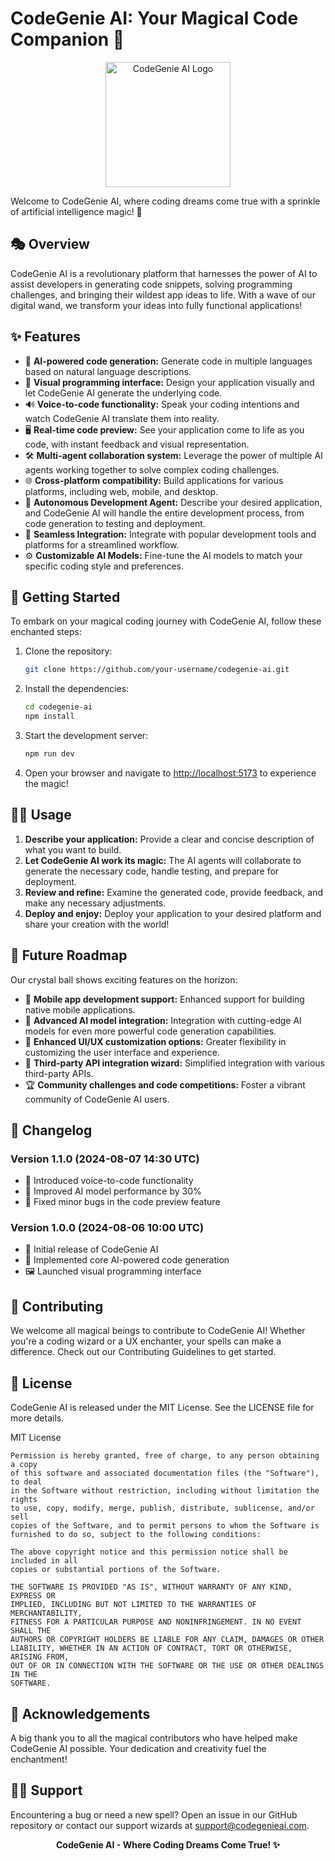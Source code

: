 # CodeGenie AI: Your Magical Code Companion 🚀

<div align="center"> <img src="https://your-image-url-here.com/codegenie-logo.png" alt="CodeGenie AI Logo" width="200"/> </div>

Welcome to CodeGenie AI, where coding dreams come true with a sprinkle of artificial intelligence magic! 🌟

## 🎭 Overview

CodeGenie AI is a revolutionary platform that harnesses the power of AI to assist developers in generating code snippets, solving programming challenges, and bringing their wildest app ideas to life. With a wave of our digital wand, we transform your ideas into fully functional applications!

## ✨ Features

- 🧠 **AI-powered code generation:** Generate code in multiple languages based on natural language descriptions.
- 🎨 **Visual programming interface:** Design your application visually and let CodeGenie AI generate the underlying code.
- 🔊 **Voice-to-code functionality:** Speak your coding intentions and watch CodeGenie AI translate them into reality.
- 🖥️ **Real-time code preview:** See your application come to life as you code, with instant feedback and visual representation.
- 🛠️ **Multi-agent collaboration system:** Leverage the power of multiple AI agents working together to solve complex coding challenges.
- 🌐 **Cross-platform compatibility:** Build applications for various platforms, including web, mobile, and desktop.
- 🚀 **Autonomous Development Agent:** Describe your desired application, and CodeGenie AI will handle the entire development process, from code generation to testing and deployment.
- 🔗 **Seamless Integration:** Integrate with popular development tools and platforms for a streamlined workflow.
- ⚙️ **Customizable AI Models:** Fine-tune the AI models to match your specific coding style and preferences.

## 🚀 Getting Started

To embark on your magical coding journey with CodeGenie AI, follow these enchanted steps:

1. Clone the repository:

   ```bash
   git clone https://github.com/your-username/codegenie-ai.git
   ```

2. Install the dependencies:

   ```bash
   cd codegenie-ai
   npm install
   ```

3. Start the development server:

   ```bash
   npm run dev
   ```

4. Open your browser and navigate to [http://localhost:5173](http://localhost:5173) to experience the magic!

## 🧙‍♂️ Usage

1. **Describe your application:** Provide a clear and concise description of what you want to build.
2. **Let CodeGenie AI work its magic:** The AI agents will collaborate to generate the necessary code, handle testing, and prepare for deployment.
3. **Review and refine:** Examine the generated code, provide feedback, and make any necessary adjustments.
4. **Deploy and enjoy:** Deploy your application to your desired platform and share your creation with the world!

## 🔮 Future Roadmap

Our crystal ball shows exciting features on the horizon:

- 📱 **Mobile app development support:** Enhanced support for building native mobile applications.
- 🤖 **Advanced AI model integration:** Integration with cutting-edge AI models for even more powerful code generation capabilities.
- 🌈 **Enhanced UI/UX customization options:** Greater flexibility in customizing the user interface and experience.
- 🔗 **Third-party API integration wizard:** Simplified integration with various third-party APIs.
- 🏆 **Community challenges and code competitions:** Foster a vibrant community of CodeGenie AI users.

## 📜 Changelog

### Version 1.1.0 (2024-08-07 14:30 UTC)

- 🎉 Introduced voice-to-code functionality
- 🚀 Improved AI model performance by 30%
- 🐛 Fixed minor bugs in the code preview feature

### Version 1.0.0 (2024-08-06 10:00 UTC)

- 🎈 Initial release of CodeGenie AI
- 🧠 Implemented core AI-powered code generation
- 🖼️ Launched visual programming interface

## 🤝 Contributing

We welcome all magical beings to contribute to CodeGenie AI! Whether you're a coding wizard or a UX enchanter, your spells can make a difference. Check out our Contributing Guidelines to get started.

## 📄 License

CodeGenie AI is released under the MIT License. See the LICENSE file for more details.

MIT License

```
Permission is hereby granted, free of charge, to any person obtaining a copy
of this software and associated documentation files (the "Software"), to deal
in the Software without restriction, including without limitation the rights
to use, copy, modify, merge, publish, distribute, sublicense, and/or sell
copies of the Software, and to permit persons to whom the Software is
furnished to do so, subject to the following conditions:

The above copyright notice and this permission notice shall be included in all
copies or substantial portions of the Software.

THE SOFTWARE IS PROVIDED "AS IS", WITHOUT WARRANTY OF ANY KIND, EXPRESS OR
IMPLIED, INCLUDING BUT NOT LIMITED TO THE WARRANTIES OF MERCHANTABILITY,
FITNESS FOR A PARTICULAR PURPOSE AND NONINFRINGEMENT. IN NO EVENT SHALL THE
AUTHORS OR COPYRIGHT HOLDERS BE LIABLE FOR ANY CLAIM, DAMAGES OR OTHER
LIABILITY, WHETHER IN AN ACTION OF CONTRACT, TORT OR OTHERWISE, ARISING FROM,
OUT OF OR IN CONNECTION WITH THE SOFTWARE OR THE USE OR OTHER DEALINGS IN THE
SOFTWARE.
```

## 🌟 Acknowledgements

A big thank you to all the magical contributors who have helped make CodeGenie AI possible. Your dedication and creativity fuel the enchantment!

## 🧙‍♀️ Support

Encountering a bug or need a new spell? Open an issue in our GitHub repository or contact our support wizards at support@codegenieai.com.

<div align="center"> <strong>CodeGenie AI - Where Coding Dreams Come True! ✨</strong> </div>
